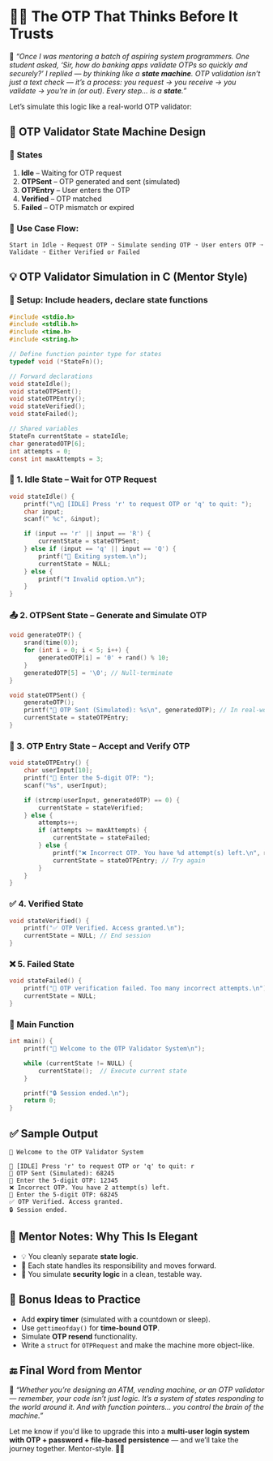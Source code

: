 # 👨‍🏫 The OTP That Thinks Before It Trusts

🧓 *“Once I was mentoring a batch of aspiring system programmers. One student asked, ‘Sir, how do banking apps validate OTPs so quickly and securely?’ I replied — by thinking like a **state machine**. OTP validation isn’t just a text check — it’s a process: you request → you receive → you validate → you’re in (or out). Every step… is a **state**.”*

Let’s simulate this logic like a real-world OTP validator:

## 🔐 OTP Validator State Machine Design

### 🔄 **States**

1. **Idle** – Waiting for OTP request
2. **OTPSent** – OTP generated and sent (simulated)
3. **OTPEntry** – User enters the OTP
4. **Verified** – OTP matched
5. **Failed** – OTP mismatch or expired


### 🎯 Use Case Flow:

```
Start in Idle ➝ Request OTP ➝ Simulate sending OTP ➝ User enters OTP ➝ Validate ➝ Either Verified or Failed
```

## 💡 OTP Validator Simulation in C (Mentor Style)

### 🧱 Setup: Include headers, declare state functions

```c
#include <stdio.h>
#include <stdlib.h>
#include <time.h>
#include <string.h>

// Define function pointer type for states
typedef void (*StateFn)();

// Forward declarations
void stateIdle();
void stateOTPSent();
void stateOTPEntry();
void stateVerified();
void stateFailed();

// Shared variables
StateFn currentState = stateIdle;
char generatedOTP[6];
int attempts = 0;
const int maxAttempts = 3;
```

### 🔄 1. Idle State – Wait for OTP Request

```c
void stateIdle() {
    printf("\n📩 [IDLE] Press 'r' to request OTP or 'q' to quit: ");
    char input;
    scanf(" %c", &input);

    if (input == 'r' || input == 'R') {
        currentState = stateOTPSent;
    } else if (input == 'q' || input == 'Q') {
        printf("👋 Exiting system.\n");
        currentState = NULL;
    } else {
        printf("❗ Invalid option.\n");
    }
}
```

### 📤 2. OTPSent State – Generate and Simulate OTP

```c
void generateOTP() {
    srand(time(0));
    for (int i = 0; i < 5; i++) {
        generatedOTP[i] = '0' + rand() % 10;
    }
    generatedOTP[5] = '\0'; // Null-terminate
}

void stateOTPSent() {
    generateOTP();
    printf("🔐 OTP Sent (Simulated): %s\n", generatedOTP); // In real-world, you wouldn't print it!
    currentState = stateOTPEntry;
}
```


### 🔢 3. OTP Entry State – Accept and Verify OTP

```c
void stateOTPEntry() {
    char userInput[10];
    printf("🔎 Enter the 5-digit OTP: ");
    scanf("%s", userInput);

    if (strcmp(userInput, generatedOTP) == 0) {
        currentState = stateVerified;
    } else {
        attempts++;
        if (attempts >= maxAttempts) {
            currentState = stateFailed;
        } else {
            printf("❌ Incorrect OTP. You have %d attempt(s) left.\n", maxAttempts - attempts);
            currentState = stateOTPEntry; // Try again
        }
    }
}
```


### ✅ 4. Verified State

```c
void stateVerified() {
    printf("✅ OTP Verified. Access granted.\n");
    currentState = NULL; // End session
}
```


### ❌ 5. Failed State

```c
void stateFailed() {
    printf("🚫 OTP verification failed. Too many incorrect attempts.\n");
    currentState = NULL;
}
```


### 🏁 Main Function

```c
int main() {
    printf("📲 Welcome to the OTP Validator System\n");

    while (currentState != NULL) {
        currentState();  // Execute current state
    }

    printf("🔒 Session ended.\n");
    return 0;
}
```

## ✅ Sample Output

```
📲 Welcome to the OTP Validator System

📩 [IDLE] Press 'r' to request OTP or 'q' to quit: r
🔐 OTP Sent (Simulated): 68245
🔎 Enter the 5-digit OTP: 12345
❌ Incorrect OTP. You have 2 attempt(s) left.
🔎 Enter the 5-digit OTP: 68245
✅ OTP Verified. Access granted.
🔒 Session ended.
```

## 🧓 Mentor Notes: Why This Is Elegant

* 💡 You cleanly separate **state logic**.
* 🔄 Each state handles its responsibility and moves forward.
* 🔐 You simulate **security logic** in a clean, testable way.


## 🧪 Bonus Ideas to Practice

* Add **expiry timer** (simulated with a countdown or sleep).
* Use `gettimeofday()` for **time-bound OTP**.
* Simulate **OTP resend** functionality.
* Write a `struct` for `OTPRequest` and make the machine more object-like.

## 🔚 Final Word from Mentor

🧓 *“Whether you’re designing an ATM, vending machine, or an OTP validator — remember, your code isn’t just logic. It’s a system of states responding to the world around it. And with function pointers… you control the brain of the machine.”*

Let me know if you'd like to upgrade this into a **multi-user login system with OTP + password + file-based persistence** — and we’ll take the journey together. Mentor-style. 🔐🚀
